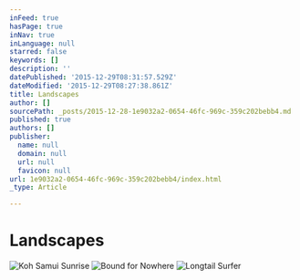 ```yaml
---
inFeed: true
hasPage: true
inNav: true
inLanguage: null
starred: false
keywords: []
description: ''
datePublished: '2015-12-29T08:31:57.529Z'
dateModified: '2015-12-29T08:27:38.861Z'
title: Landscapes
author: []
sourcePath: _posts/2015-12-28-1e9032a2-0654-46fc-969c-359c202bebb4.md
published: true
authors: []
publisher:
  name: null
  domain: null
  url: null
  favicon: null
url: 1e9032a2-0654-46fc-969c-359c202bebb4/index.html
_type: Article

---
```

# **Landscapes**
![Koh Samui Sunrise](https://s3-us-west-2.amazonaws.com/the-grid-img/p/5fe28d75c0d82f5220cd524eae0f1c20673c3692.jpg)
![Bound for Nowhere](https://s3-us-west-2.amazonaws.com/the-grid-img/p/ce06312df4346b9bdc972387760e45423476d65f.jpg)
![Longtail Surfer](https://s3-us-west-2.amazonaws.com/the-grid-img/p/ecb42256f92b468f63f74163e3fd54bed994f4e1.jpg)